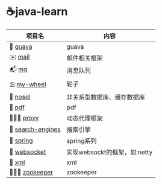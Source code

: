 # ☕️java-learn

项目名|内容
---|---
🍈 [guava]          | guava
✉️ [mail]           | 邮件相关框架
📬 [mq]             | 消息队列
⛱ [my-wheel]       | 轮子
🍋 [nosql]          | 非关系型数据库、缓存数据库
📝 [pdf]            | pdf
💁🏻‍♂️ [proxy]         | 动态代理框架
🍳 [search-engines] | 搜索引擎
🌿 [spring]         | spring系列
🌈 [websocket]      | 实现websockt的框架，如:netty
📃 [xml]            | xml
👨🏼‍✈️ [zookeeper]     | zookeeper

[guava]: https://github.com/luolanmeet/java-learn/tree/master/guava
[mail]: https://github.com/luolanmeet/java-learn/tree/master/mail
[mq]: https://github.com/luolanmeet/java-learn/tree/master/mq
[my-wheel]: https://github.com/luolanmeet/java-learn/tree/master/my-wheel
[nosql]: https://github.com/luolanmeet/java-learn/tree/master/nosql
[pdf]: https://github.com/luolanmeet/java-learn/tree/master/pdf
[proxy]: https://github.com/luolanmeet/java-learn/tree/master/proxy
[search-engines]: https://github.com/luolanmeet/java-learn/tree/master/search-engines
[spring]: https://github.com/luolanmeet/java-learn/tree/master/spring
[websocket]: https://github.com/luolanmeet/java-learn/tree/master/websocket
[xml]: https://github.com/luolanmeet/java-learn/tree/master/xml
[zookeeper]: https://github.com/luolanmeet/java-learn/tree/master/zookeeper